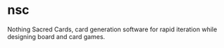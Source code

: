 nsc
===

Nothing Sacred Cards, card generation software for rapid iteration while designing board and card games.